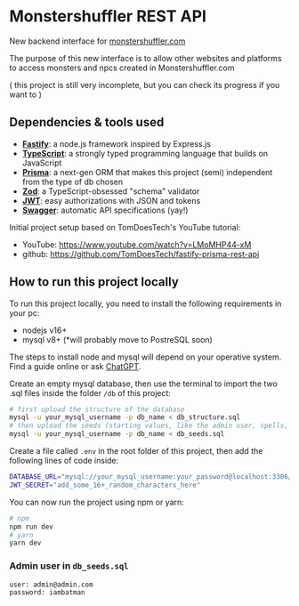 # Monstershuffler REST API
New backend interface for [monstershuffler.com](https://www.monstershuffler.com)

The purpose of this new interface is to allow other websites and platforms to access monsters and npcs created in Monstershuffler.com

( this project is still very incomplete, but you can check its progress if you want to )

## Dependencies & tools used
- [**Fastify**](https://www.fastify.io/): a node.js framework inspired by Express.js
- [**TypeScript**](https://www.typescriptlang.org/): a strongly typed programming language that builds on JavaScript
- [**Prisma**](https://www.prisma.io/): a next-gen ORM that makes this project (semi) independent from the type of db chosen
- [**Zod**](https://github.com/colinhacks/zod): a TypeScript-obsessed "schema" validator
- [**JWT**](https://jwt.io/): easy authorizations with JSON and tokens
- [**Swagger**](https://swagger.io/specification/v2/): automatic API specifications (yay!)

Initial project setup based on TomDoesTech's YouTube tutorial:
- YouTube: https://www.youtube.com/watch?v=LMoMHP44-xM
- github: https://github.com/TomDoesTech/fastify-prisma-rest-api

## How to run this project locally
To run this project locally, you need to install the following requirements in your pc:
- nodejs v16+
- mysql v8+ (*will probably move to PostreSQL soon)

The steps to install node and mysql will depend on your operative system. Find a guide online or ask [ChatGPT](https://chat.openai.com/).

Create an empty mysql database, then use the terminal to import the two .sql files inside the folder `/db` of this project:
``` bash
# first upload the structure of the database
mysql -u your_mysql_username -p db_name < db_structure.sql
# then upload the seeds (starting values, like the admin user, spells, etc...)
mysql -u your_mysql_username -p db_name < db_seeds.sql
```
Create a file called `.env` in the root folder of this project, then add the following lines of code inside:
``` bash
DATABASE_URL="mysql://your_mysql_username:your_password@localhost:3306/your_db_name"
JWT_SECRET="add_some_16+_random_characters_here"
```

You can now run the project using npm or yarn:
``` bash
# npm
npm run dev
# yarn
yarn dev
```

### Admin user in `db_seeds.sql`
```
user: admin@admin.com
password: iambatman
```






